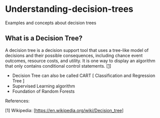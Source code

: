 # Understanding-decision-trees
Examples and concepts about decision trees

## What is a Decision Tree?

A decision tree is a decision support tool that uses a tree-like model of decisions and their possible consequences, including chance event outcomes, resource costs, and utility. It is one way to display an algorithm that only contains conditional control statements. [[1]](https://en.wikipedia.org/wiki/Decision_tree)

- Decision Tree can also be called CART [ Classification and Regression Tree ]
- Supervised Learning algorithm
- Foundation of Random Forests





References:

[1] Wikipedia: [https://en.wikipedia.org/wiki/Decision_tree]
